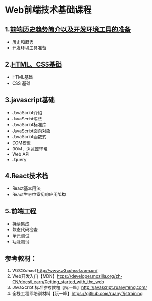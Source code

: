 # Web前端技术基础课程
## 1.[前端历史趋势简介以及开发环境工具的准备](./lession01/lession01.md)
- 历史和趋势
- 开发环境工具准备

## 2.[HTML、CSS基础](./lession02/lession02.md)
- HTML基础 
- CSS 基础

## 3.javascript基础
- JavaScript介绍
- JavaScript语法
- JavaScript标准库
- JavaScript面向对象
- JavaScript函数式
- DOM模型
- BOM、浏览器环境
- Web API
- Jquery

## 4.React技术栈
- React基本用法
- React生态中常见的应用架构

## 5.前端工程
- 持续集成
- 静态代码检查
- 单元测试
- 功能测试

## 参考教材：
1. W3CSchool http://www.w3school.com.cn/
2. Web开发入门【MDN】https://developer.mozilla.org/zh-CN/docs/Learn/Getting_started_with_the_web
3. JavaScript 标准参考教程【阮一峰】http://javascript.ruanyifeng.com/
4. 全栈工程师培训材料【阮一峰】https://github.com/ruanyf/jstraining
